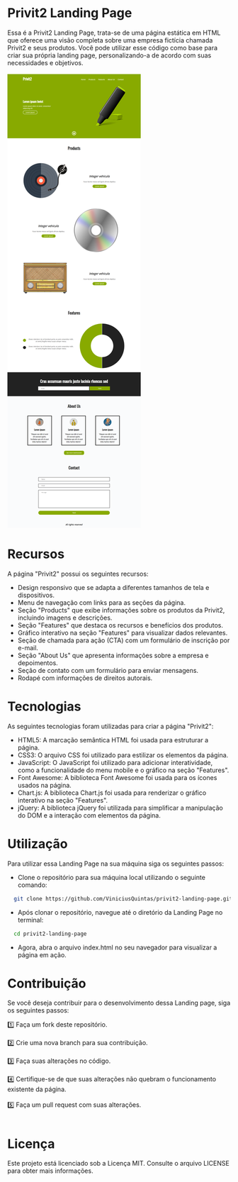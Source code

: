 # Privit2 Landing Page
Essa é a Privit2 Landing Page, trata-se de uma página estática em HTML que oferece uma visão completa sobre uma empresa fictícia chamada Privit2 e seus produtos. Você pode utilizar esse código como base para criar sua própria landing page, personalizando-a de acordo com suas necessidades e objetivos.
<br>
<br>
![page](screenshot/screenshot.png)

# Recursos
A página "Privit2" possui os seguintes recursos:

- Design responsivo que se adapta a diferentes tamanhos de tela e dispositivos.
- Menu de navegação com links para as seções da página.
- Seção "Products" que exibe informações sobre os produtos da Privit2, incluindo imagens e descrições.
- Seção "Features" que destaca os recursos e benefícios dos produtos.
- Gráfico interativo na seção "Features" para visualizar dados relevantes.
- Seção de chamada para ação (CTA) com um formulário de inscrição por e-mail.
- Seção "About Us" que apresenta informações sobre a empresa e depoimentos.
- Seção de contato com um formulário para enviar mensagens.
- Rodapé com informações de direitos autorais.

# Tecnologias
As seguintes tecnologias foram utilizadas para criar a página "Privit2":

- HTML5: A marcação semântica HTML foi usada para estruturar a página.
- CSS3: O arquivo CSS foi utilizado para estilizar os elementos da página.
- JavaScript: O JavaScript foi utilizado para adicionar interatividade, como a funcionalidade do menu mobile e o gráfico na seção "Features".
- Font Awesome: A biblioteca Font Awesome foi usada para os ícones usados na página.
- Chart.js: A biblioteca Chart.js foi usada para renderizar o gráfico interativo na seção "Features".
- jQuery: A biblioteca jQuery foi utilizada para simplificar a manipulação do DOM e a interação com elementos da página.

# Utilização

Para utilizar essa Landing Page na sua máquina siga os seguintes passos:

- Clone o repositório para sua máquina local utilizando o seguinte comando:
```bash
  git clone https://github.com/ViniciusQuintas/privit2-landing-page.git
```
- Após clonar o repositório, navegue até o diretório da Landing Page no terminal:
```bash
  cd privit2-landing-page
```
- Agora, abra o arquivo index.html no seu navegador para visualizar a página em ação.

# Contribuição
Se você deseja contribuir para o desenvolvimento dessa Landing page, siga os seguintes passos:

1️⃣ Faça um fork deste repositório. 
<br>
<br>
2️⃣ Crie uma nova branch para sua contribuição. 
<br>
<br>
3️⃣ Faça suas alterações no código. 
<br>
<br>
4️⃣  Certifique-se de que suas alterações não quebram o funcionamento existente da página. 
<br>
<br>
5️⃣ Faça um pull request com suas alterações. 
<br>
<br>

# Licença
Este projeto está licenciado sob a Licença MIT. Consulte o arquivo LICENSE para obter mais informações.
